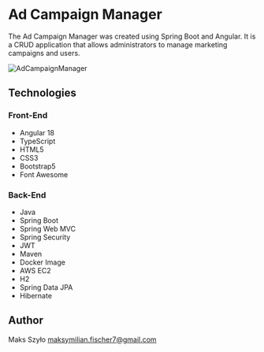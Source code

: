 # Ad Campaign Manager

The Ad Campaign Manager was created using Spring Boot and Angular. It is a CRUD application that allows administrators to manage marketing campaigns and users.

![AdCampaignManager](https://github.com/f1scher7/ad-campaign-manager/assets/115926717/be7de1e5-fc17-4952-9026-4a43fe8cadd5)

## Technologies

### Front-End
- Angular 18
- TypeScript
- HTML5
- CSS3
- Bootstrap5
- Font Awesome

### Back-End
- Java
- Spring Boot
- Spring Web MVC
- Spring Security
- JWT
- Maven
- Docker Image
- AWS EC2
- H2
- Spring Data JPA
- Hibernate

## Author

Maks Szyło maksymilian.fischer7@gmail.com

